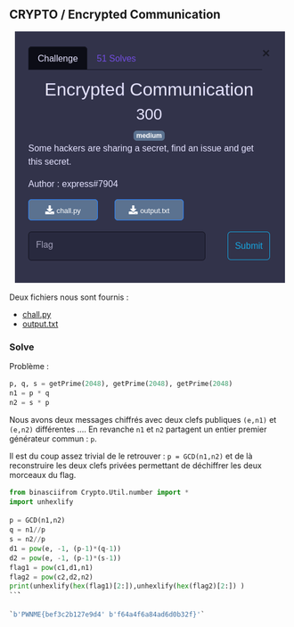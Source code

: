 ## CRYPTO / Encrypted Communication


<p align="center">
  <img src="img/consignes.png" />
</p>


Deux fichiers nous sont fournis :
- [chall.py](chall.py)
- [output.txt](output.txt)


### Solve


Problème :

```python
p, q, s = getPrime(2048), getPrime(2048), getPrime(2048)
n1 = p * q
n2 = s * p
```

Nous avons deux messages chiffrés avec deux clefs publiques `(e,n1)` et `(e,n2)` différentes .... En revanche `n1` et `n2` partagent un entier premier générateur commun : `p`.

Il est du coup assez trivial de le retrouver : `p = GCD(n1,n2)` et de là reconstruire les deux clefs privées permettant de déchiffrer les deux morceaux du flag.

```python
from binasciifrom Crypto.Util.number import *
import unhexlify

p = GCD(n1,n2)
q = n1//p
s = n2//p
d1 = pow(e, -1, (p-1)*(q-1))
d2 = pow(e, -1, (p-1)*(s-1))
flag1 = pow(c1,d1,n1)
flag2 = pow(c2,d2,n2)
print(unhexlify(hex(flag1)[2:]),unhexlify(hex(flag2)[2:]) )
``̀`

`b'PWNME{bef3c2b127e9d4' b'f64a4f6a84ad6d0b32f}'`

